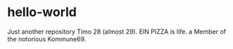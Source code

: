 # hello-world
Just another repository
Timo 28 (almost 29).
EIN PIZZA is life.
a Member of the notorious Kommune69.
